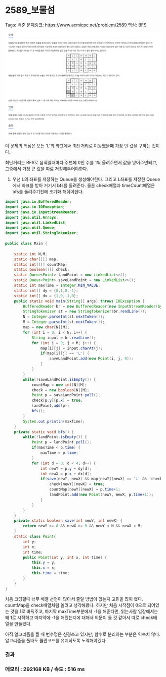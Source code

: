 # 2589_보물섬

Tags: 백준
문제링크: https://www.acmicpc.net/problem/2589
핵심: BFS

![../img/보물섬.png](../img/보물섬.png)

이 문제의 핵심은 모든 'L'의 좌표에서 최단거리로 이동했을때 가장 먼 값을 구하는 것이다.

최단거리는 BFS로 움직일때마다 주변에 0인 수를 1씩 올려주면서 값을 넣어주면되고, 그중에서 가장 큰 값을 따로 저장해주어야한다.

1. 우선 L의 좌표를 저장하는 Queue를 생성해야한다. 그리고 L좌표를 저장한 Queue에서 좌표를 받아 거기서 bfs를 돌려준다. 물론 check배열과 timeCount배열은 bfs를 돌려주기전에 초기화 해줘야한다.

```java
import java.io.BufferedReader;
import java.io.IOException;
import java.io.InputStreamReader;
import java.util.Arrays;
import java.util.LinkedList;
import java.util.Queue;
import java.util.StringTokenizer;

public class Main {

	static int N,M;
	static char[][] map;
	static int[][] countMap;
	static boolean[][] check;
	static Queue<Point> landPoint = new LinkedList<>();
	static Queue<Point> saveLandPoint = new LinkedList<>();
	static int maxTime = Integer.MIN_VALUE;
	static int[] dy = {0,1,0,-1};
	static int[] dx = {1,0,-1,0};
	public static void main(String[] args) throws IOException {
		BufferedReader br = new BufferedReader(new InputStreamReader(System.in));
		StringTokenizer st = new StringTokenizer(br.readLine());
		N = Integer.parseInt(st.nextToken());
		M = Integer.parseInt(st.nextToken());
		map = new char[N][M];
		for (int i = 0; i < N; i++) {
			String input = br.readLine();
			for (int j = 0; j < M; j++) {
				map[i][j] = input.charAt(j);
				if(map[i][j] == 'L') {
					saveLandPoint.add(new Point(i, j, 0));
				}
			}
		}
		while(!saveLandPoint.isEmpty()) {
			countMap = new int[N][M];
			check = new boolean[N][M];
			Point p = saveLandPoint.poll();
			check[p.y][p.x] = true;
			landPoint.add(p);
			bfs();
		}
		System.out.println(maxTime);
	}
	private static void bfs() {
		while(!landPoint.isEmpty()) {
			Point p = landPoint.poll();
			if(maxTime < p.time) {
				maxTime = p.time;
			}
			for (int d = 0; d < 4; d++) {
				int newY = p.y + dy[d];
				int newX = p.x + dx[d];
				if(save(newY, newX) && map[newY][newX] == 'L' && !check[newY][newX] && countMap[newY][newX] == 0) {
					check[newY][newX] = true;
					countMap[newY][newX] = p.time+1;
					landPoint.add(new Point(newY, newX, p.time+1));
				}
			}
		}
	}
	private static boolean save(int newY, int newX) {
		return newY >= 0 && newX >= 0 && newY < N && newX < M;
	}
	static class Point{
		int y;
		int x;
		int time;
		public Point(int y, int x, int time) {
			this.y = y;
			this.x = x;
			this.time = time;
		}
	}
}
```

처음 코딩할때 너무 배열 선언이 많아서 줄일 방법이 없는지 고민을 많이 했다. countMap을 check배열처럼 쓸려고 생각해봤다. 하지만 처음 시작점이 0으로 되어있는 것을 1로 바꿔주고, 마지막 maxTime부분에서 -1을 해준다면, 읽는사람 입장에서는 왜 1로 시작하고 마지막에 -1을 해줬는지에 대해서 의문이 들 것 같아서 따로 check배열을 만들었다. 

아직 알고리즘을 짤 때 변수명은 신경쓰고 있지만, 함수로 분리하는 부분은 익숙치 않다. 알고리즘을 풀때도 클린코드를 유지하도록 노력해야겠다.

### 결과

### 메모리 : 292168 KB / 속도 : 516 ms